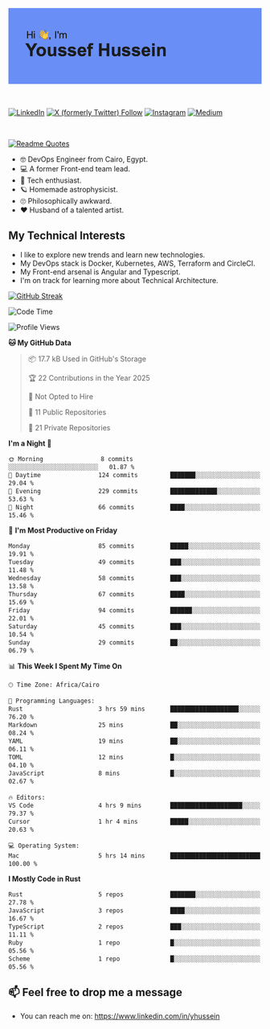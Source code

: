 [![Youssef's GitHub Banner](./assets/youssef-hussein.png)](https://github.com/yorki404)

</br>

[![LinkedIn](https://img.shields.io/badge/linkedin-%230077B5.svg?style=for-the-badge&logo=linkedin&logoColor=white)](https://www.linkedin.com/in/yhussein/)
[![X (formerly Twitter) Follow](https://img.shields.io/twitter/follow/devqikHQ?style=for-the-badge&logo=X&logoColor=White&labelColor=White)](https://twitter.com/devqikHQ)
[![Instagram](https://img.shields.io/badge/devqik-E4405F?style=for-the-badge&logo=Instagram&logoColor=white)](https://instagram.com/devqik)
[![Medium](https://img.shields.io/badge/Medium-12100E?style=for-the-badge&logo=medium&logoColor=white)](https://medium.com/@devqik)

</br>

[![Readme Quotes](https://quotes-github-readme.vercel.app/api?type=horizontal&theme=dark)](https://github.com/piyushsuthar/github-readme-quotes)

- :nerd_face: DevOps Engineer from Cairo, Egypt.
- :computer: A former Front-end team lead.
- :satellite: Tech enthusiast.
- :ringed_planet: Homemade astrophysicist.
- :roll_eyes: Philosophically awkward.
- :heart: Husband of a talented artist.

## My Technical Interests

- I like to explore new trends and learn new technologies.
- My DevOps stack is Docker, Kubernetes, AWS, Terraform and CircleCI.
- My Front-end arsenal is Angular and Typescript.
- I'm on track for learning more about Technical Architecture.

[![GitHub Streak](https://streak-stats.demolab.com/?user=devqik&theme=dark)](https://git.io/streak-stats)

<!--START_SECTION:waka-->
![Code Time](http://img.shields.io/badge/Code%20Time-894%20hrs%205%20mins-blue)

![Profile Views](http://img.shields.io/badge/Profile%20Views-0-blue)

**🐱 My GitHub Data** 

> 📦 17.7 kB Used in GitHub's Storage 
 > 
> 🏆 22 Contributions in the Year 2025
 > 
> 🚫 Not Opted to Hire
 > 
> 📜 11 Public Repositories 
 > 
> 🔑 21 Private Repositories 
 > 
**I'm a Night 🦉** 

```text
🌞 Morning                8 commits           ░░░░░░░░░░░░░░░░░░░░░░░░░   01.87 % 
🌆 Daytime                124 commits         ███████░░░░░░░░░░░░░░░░░░   29.04 % 
🌃 Evening                229 commits         █████████████░░░░░░░░░░░░   53.63 % 
🌙 Night                  66 commits          ████░░░░░░░░░░░░░░░░░░░░░   15.46 % 
```
📅 **I'm Most Productive on Friday** 

```text
Monday                   85 commits          █████░░░░░░░░░░░░░░░░░░░░   19.91 % 
Tuesday                  49 commits          ███░░░░░░░░░░░░░░░░░░░░░░   11.48 % 
Wednesday                58 commits          ███░░░░░░░░░░░░░░░░░░░░░░   13.58 % 
Thursday                 67 commits          ████░░░░░░░░░░░░░░░░░░░░░   15.69 % 
Friday                   94 commits          ██████░░░░░░░░░░░░░░░░░░░   22.01 % 
Saturday                 45 commits          ███░░░░░░░░░░░░░░░░░░░░░░   10.54 % 
Sunday                   29 commits          ██░░░░░░░░░░░░░░░░░░░░░░░   06.79 % 
```


📊 **This Week I Spent My Time On** 

```text
🕑︎ Time Zone: Africa/Cairo

💬 Programming Languages: 
Rust                     3 hrs 59 mins       ███████████████████░░░░░░   76.20 % 
Markdown                 25 mins             ██░░░░░░░░░░░░░░░░░░░░░░░   08.24 % 
YAML                     19 mins             ██░░░░░░░░░░░░░░░░░░░░░░░   06.11 % 
TOML                     12 mins             █░░░░░░░░░░░░░░░░░░░░░░░░   04.10 % 
JavaScript               8 mins              █░░░░░░░░░░░░░░░░░░░░░░░░   02.67 % 

🔥 Editors: 
VS Code                  4 hrs 9 mins        ████████████████████░░░░░   79.37 % 
Cursor                   1 hr 4 mins         █████░░░░░░░░░░░░░░░░░░░░   20.63 % 

💻 Operating System: 
Mac                      5 hrs 14 mins       █████████████████████████   100.00 % 
```

**I Mostly Code in Rust** 

```text
Rust                     5 repos             ███████░░░░░░░░░░░░░░░░░░   27.78 % 
JavaScript               3 repos             ████░░░░░░░░░░░░░░░░░░░░░   16.67 % 
TypeScript               2 repos             ███░░░░░░░░░░░░░░░░░░░░░░   11.11 % 
Ruby                     1 repo              █░░░░░░░░░░░░░░░░░░░░░░░░   05.56 % 
Scheme                   1 repo              █░░░░░░░░░░░░░░░░░░░░░░░░   05.56 % 
```




<!--END_SECTION:waka-->

## 📫 Feel free to drop me a message
- You can reach me on: https://www.linkedin.com/in/yhussein
